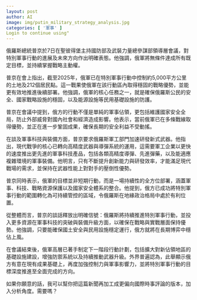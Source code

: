 ```yaml
---
layout: post
author: AI
image: img/putin_military_strategy_analysis.jpg
categories: [ '軍事' ]
Login to continue using"
---
```

俄羅斯總統普京於7日在聖彼得堡主持國防部及武裝力量總參謀部領導層會議，對特別軍事行動的進展及未來方向作出明確表態。他強調，俄軍將無條件達成所有既定目標，並持續掌握戰略主動權。  

普京在會上指出，截至2025年，俄軍已在特別軍事行動中控制約5,000平方公里的土地及212個居民點。這一戰果使俄軍在該行動區內取得穩固的戰略優勢，並能更有效地推進後續部署。他強調，俄軍的核心任務之一，就是確保俄羅斯公民的安全、國家戰略設施的穩固，以及能源設施等民用基礎設施的防護。  

普京在會議中提到，俄方的行動不僅是單純的軍事佔領，更包括維護國家安全全局，防止外部威脅對國內社會和經濟造成影響。他表示，當前俄軍已在多條戰線取得優勢，並正在進一步鞏固成果，確保長期的安全利益不受動搖。  

在談及軍事科技與裝備方面，普京要求俄羅斯軍工部門加速研發新式武器。他指出，現代戰爭的核心已轉向高精度武器與導彈系統的運用，這需要軍工企業以更快的速度推出更先進的軍事科技產品，包括各類高精度導彈、先進彈藥，以及能適應複雜環境的軍事裝備。他明言，只有不斷提升創新能力與研發效率，才能滿足現代戰場的需求，並保持在武器性能上對對手的壓倒性優勢。  

普京同時表示，俄軍的目標並非短期行動，而是一場持續性的全方位部署，涵蓋軍事、科技、戰略資源保護以及國家安全體系的整合。他提到，俄方已成功將特別軍事行動的範圍轉化為可持續管控的區域，令俄羅斯在地緣政治格局中處於有利位置。  

從整體而言，普京的談話釋放出明確信號：俄羅斯將持續推進特別軍事行動，並投入更多資源在軍事科技的突破與裝備升級方面，以確保在戰略與實戰層面保持優勢。他強調，只要能確保國土安全與民用設施穩定運行，俄方就將在長期博弈中穩佔上風。  

在會議結束後，俄軍高層已著手制定下一階段行動計劃，包括擴大對新佔領地區的基礎設施建設，增強防禦系統以及持續推動武器升級。外界普遍認為，此舉顯示俄方有意在現有成果基礎上，再度加強控制力與軍事影響力，並將特別軍事行動的目標深度推進至全面完成的方向。  

如果你願意的話，我可以幫你把這篇新聞再加工成更偏向國際時事評論的版本，加入分析角度。需要嗎？